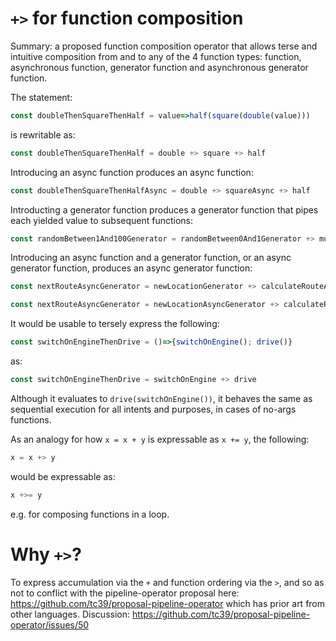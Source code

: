 # `+>` for function composition

Summary: a proposed function composition operator that allows terse and intuitive composition from and to any of the 4 function types: function, asynchronous function, generator function and asynchronous generator function.

The statement:

```javascript
const doubleThenSquareThenHalf = value=>half(square(double(value)))
```

is rewritable as:

```javascript
const doubleThenSquareThenHalf = double +> square +> half
```

Introducing an async function produces an async function:

```javascript
const doubleThenSquareThenHalfAsync = double +> squareAsync +> half
```

Introducting a generator function produces a generator function that pipes each yielded value to subsequent functions:

```javascript
const randomBetween1And100Generator = randomBetween0And1Generator +> multiplyBy100
```

Introducing an async function and a generator function, or an async generator function, produces an async generator function:

```javascript
const nextRouteAsyncGenerator = newLocationGenerator +> calculateRouteAsync //sync generator, async function
```

```javascript
const nextRouteAsyncGenerator = newLocationAsyncGenerator +> calculateRoute //async generator, sync function
```

It would be usable to tersely express the following:

```javascript
const switchOnEngineThenDrive = ()=>{switchOnEngine(); drive()}
```

as:

```javascript
const switchOnEngineThenDrive = switchOnEngine +> drive
```

Although it evaluates to `drive(switchOnEngine())`, it behaves the same as sequential execution for all intents and purposes, in cases of no-args functions.

As an analogy for how `x = x + y` is expressable as `x += y`, the following:

```javascript
x = x +> y
```

would be expressable as:

```javascript
x +>= y
```

e.g. for composing functions in a loop.

# Why `+>`?

To express accumulation via the `+` and function ordering via the `>`, and so as not to conflict with the pipeline-operator proposal here: https://github.com/tc39/proposal-pipeline-operator which has prior art from other languages. Discussion: https://github.com/tc39/proposal-pipeline-operator/issues/50
